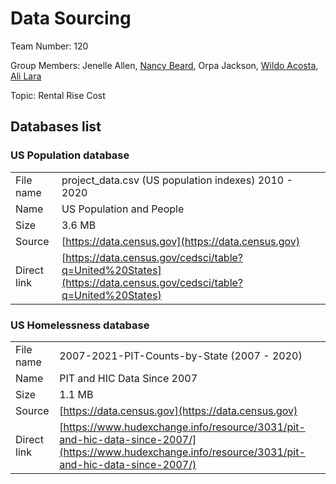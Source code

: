 # Data Sourcing

Team Number: 120

Group Members: Jenelle Allen, [Nancy Beard](https://www.linkedin.com/in/nancy-beard-96872b37), Orpa Jackson, [Wildo Acosta](linkedin.com/in/wildo-acosta-quiñones-86215484), [Ali Lara](https://www.linkedin.com/in/aliglara)

Topic: Rental Rise Cost

## Databases list

### US Population database

|||
|-|-|
| File name | project_data.csv (US population indexes) 2010 - 2020|
| Name | US Population and People|
| Size | 3.6 MB|
| Source | [https://data.census.gov](https://data.census.gov)|
| Direct link | [https://data.census.gov/cedsci/table?q=United%20States](https://data.census.gov/cedsci/table?q=United%20States)|


### US Homelessness database

|||
|-|-
| File name | 2007-2021-PIT-Counts-by-State (2007 - 2020) 
| Name | PIT and HIC Data Since 2007
| Size | 1.1 MB
| Source | [https://data.census.gov](https://data.census.gov)
| Direct link | [https://www.hudexchange.info/resource/3031/pit-and-hic-data-since-2007/](https://www.hudexchange.info/resource/3031/pit-and-hic-data-since-2007/)